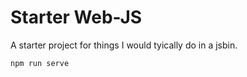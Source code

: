 # Starter Web-JS

A starter project for things I would tyically do in a jsbin.

```
npm run serve
```
